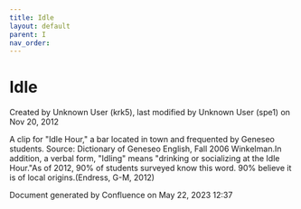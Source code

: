```yaml
---
title: Idle
layout: default
parent: I
nav_order:
---
```


# Idle

Created by  Unknown User (krk5), last modified by  Unknown User (spe1) on Nov 20, 2012

A clip for &quot;Idle Hour,&quot; a bar located in town and frequented by Geneseo students. Source: Dictionary of Geneseo English, Fall 2006 Winkelman.In addition, a verbal form, &quot;Idling&quot; means &quot;drinking or socializing at the Idle Hour.&quot;As of 2012, 90% of students surveyed know this word. 90% believe it is of local origins.(Endress, G-M, 2012)

Document generated by Confluence on May 22, 2023 12:37


